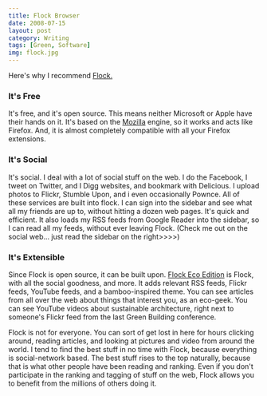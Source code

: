 ```yaml
---
title: Flock Browser
date: 2008-07-15
layout: post
category: Writing
tags: [Green, Software]
img: flock.jpg
---
```

Here's why I recommend <a href="http://flock.com/" target="_blank">Flock.</a>

### It's Free
It's free, and it's open source. This means neither Microsoft or Apple have their hands on it. It's based on the <a href="http://www.mozilla.org/" target="_blank">Mozilla</a> engine, so it works and acts like Firefox. And, it is almost completely compatible with all your Firefox extensions. 

### It's Social
It's social. I deal with a lot of social stuff on the web. I do the Facebook, I tweet on Twitter, and I Digg websites, and bookmark with Delicious. I upload photos to Flickr, Stumble Upon, and i even occasionally Pownce. All of these services are built into flock. I can sign into the sidebar and see what all my friends are up to, without hitting a dozen web pages. It's quick and efficient. It also loads my RSS feeds from Google Reader into the sidebar, so I can read all my feeds, without ever leaving Flock. (Check me out on the social web&#8230; just read the sidebar on the right>>>>)

### It's Extensible
Since Flock is open source, it can be built upon. <a href="http://browser.flock.com/eco/" target="_blank">Flock Eco Edition</a> is Flock, with all the social goodness, and more. It adds relevant RSS feeds, Flickr feeds, YouTube feeds, and a bamboo-inspired theme. You can see articles from all over the web about things that interest you, as an eco-geek. You can see YouTube videos about sustainable architecture, right next to someone's Flickr feed from the last Green Building conference.
  
Flock is not for everyone. You can sort of get lost in here for hours clicking around, reading articles, and looking at pictures and video from around the world. I tend to find the best stuff in no time with Flock, because everything is social-network based. The best stuff rises to the top naturally, because that is what other people have been reading and ranking. Even if you don't participate in the ranking and tagging of stuff on the web, Flock allows you to benefit from the millions of others doing it.
  
